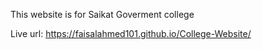 This website is for Saikat Goverment college

Live url: https://faisalahmed101.github.io/College-Website/